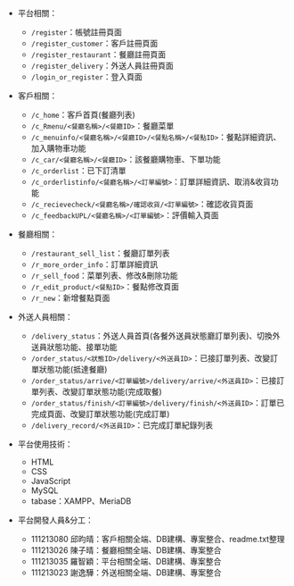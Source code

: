 - 平台相關：
	- `/register`：帳號註冊頁面
	- `/register_customer`：客戶註冊頁面
	- `/register_restaurant`：餐廳註冊頁面
	- `/register_delivery`：外送人員註冊頁面
	- `/login_or_register`：登入頁面

- 客戶相關：
	- `/c_home`：客戶首頁(餐廳列表)
	- `/c_Rmenu/<餐廳名稱>/<餐廳ID>`：餐廳菜單
	- `/c_menuinfo/<餐廳名稱>/<餐廳ID>/<餐點名稱>/<餐點ID>`：餐點詳細資訊、加入購物車功能
	- `/c_car/<餐廳名稱>/<餐廳ID>`：該餐廳購物車、下單功能
	- `/c_orderlist`：已下訂清單
	- `/c_orderlistinfo/<餐廳名稱>/<訂單編號>`：訂單詳細資訊、取消&收貨功能
	- `/c_recievecheck/<餐廳名稱>/確認收貨/<訂單編號>`：確認收貨頁面
	- `/c_feedbackUPL/<餐廳名稱>/<訂單編號>`：評價輸入頁面

- 餐廳相關：
	- `/restaurant_sell_list`：餐廳訂單列表
	- `/r_more_order_info`：訂單詳細資訊
	- `/r_sell_food`：菜單列表、修改&刪除功能
	- `/r_edit_product/<餐點ID>`：餐點修改頁面
	- `/r_new`：新增餐點頁面
	

- 外送人員相關：
	- `/delivery_status`：外送人員首頁(各餐外送員狀態廳訂單列表)、切換外送員狀態功能、接單功能
	- `/order_status/<狀態ID>/delivery/<外送員ID>`：已接訂單列表、改變訂單狀態功能(抵達餐廳)
	- `/order_status/arrive/<訂單編號>/delivery/arrive/<外送員ID>`：已接訂單列表、改變訂單狀態功能(完成取餐)
	- `/order_status/finish/<訂單編號>/delivery/finish/<外送員ID>`：訂單已完成頁面、改變訂單狀態功能(完成訂單)
	- `/delivery_record/<外送員ID>`：已完成訂單紀錄列表

- 平台使用技術：
	- 	HTML
	- 	CSS
	- 	JavaScript
	-   MySQL
	-   tabase：XAMPP、MeriaDB

- 平台開發人員&分工：
	- 111213080 邱昀晴：客戶相關全端、DB建構、專案整合、readme.txt整理
	- 111213026 陳子晴：餐廳相關全端、DB建構、專案整合
	- 111213035 羅智穎：平台相關全端、DB建構、專案整合
	- 111213023 謝逸驊：外送相關全端、DB建構、專案整合
